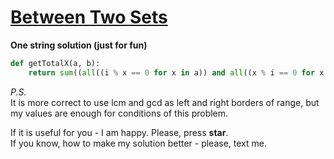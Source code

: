 # [Between Two Sets](https://www.hackerrank.com/challenges/between-two-sets)

**One string solution (just for fun)**
<br>
```python
def getTotalX(a, b):
    return sum((all((i % x == 0 for x in a)) and all((x % i == 0 for x in b)) for i in range(max(a), min(b) + 1)))
```

*P.S.*
<br>
It is more correct to use lcm and gcd as left and right borders of range, but my values are enough for conditions of this problem.

If it is useful for you - I am happy. Please, press **star**.
<br>
If you know, how to make my solution better - please, text me.
